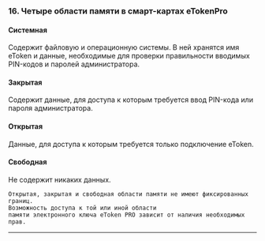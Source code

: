 ### 16. Четыре области  памяти в смарт-картах eTokenPro

#### Системная
Содержит файловую и операционную системы. В ней хранятся имя eToken и данные, необходимые для проверки правильности вводимых PIN-кодов и паролей администратора.

#### Закрытая
Содержит данные, для доступа к которым требуется ввод PIN-кода или пароля администратора.

#### Открытая
Данные, для доступа к которым требуется только подключение eToken.

#### Свободная
Не содержит никаких данных.

    Открытая, закрытая и свободная области памяти не имеют фиксированных границ.
    Возможность доступа к той или иной области 
    памяти электронного ключа eToken PRO зависит от наличия необходимых прав.

___
